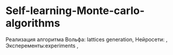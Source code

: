 # Self-learning-Monte-carlo-algorithms
Реализация алгоритма Вольфа: lattices generation,
Нейросети: ,
Эксперементы:experiments ,
